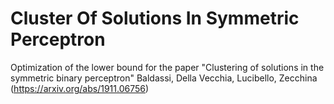 # Cluster Of Solutions In Symmetric Perceptron
Optimization of the lower bound for the paper "Clustering of solutions in the symmetric binary perceptron" Baldassi, Della Vecchia, Lucibello, Zecchina (https://arxiv.org/abs/1911.06756)
